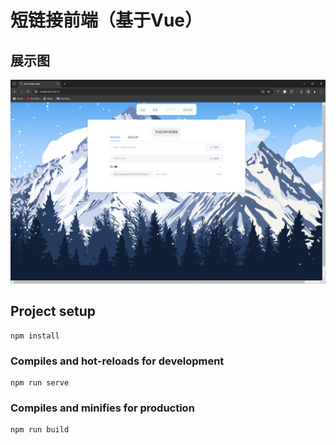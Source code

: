 # 短链接前端（基于Vue）

## 展示图

![首页](.resource/images/home.png)

## Project setup
```
npm install
```

### Compiles and hot-reloads for development
```
npm run serve
```

### Compiles and minifies for production
```
npm run build
```
